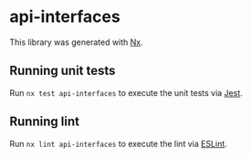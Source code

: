 # api-interfaces

This library was generated with [Nx](https://nx.dev).

## Running unit tests

Run `nx test api-interfaces` to execute the unit tests via [Jest](https://jestjs.io).

## Running lint

Run `nx lint api-interfaces` to execute the lint via [ESLint](https://eslint.org/).
